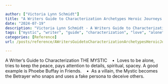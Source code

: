 ```yaml
---

author: ["Victoria Lynn Schmidt"]
title: "A Writers Guide to Characterization Archetypes Heroic Journeys and Other Elements of Dynamic Character Development - part0006_split_010.html"
date: "2024-07-19"
description: "Victoria Lynn Schmidt - A Writers Guide to Characterization Archetypes Heroic Journeys and Other Elements of Dynamic Character Development"
tags: ["mystic", "writer", "guide", "characterization", "love", "alone", "try", "keep", "peace", "pay", "attention", "detail", "spiritual", "spacey", "good", "example", "phoebe", "buffay", "friend", "villain", "becomes", "betrayer", "snap", "us", "fake"]
categories: [Reference]
url: /posts/reference/AWritersGuidetoCharacterizationArchetypesHeroicJourneysandOtherElementsofDynamicCharacterDevelopment-part0006split010html

---
```



A Writer’s Guide to Characterization
THE MYSTIC
   •  Loves to be alone, tries to keep the peace, pays attention to details, spiritual, spacey. A good example is Phoebe Buffay in Friends.
   •  As a villain, the Mystic becomes the Betrayer who snaps and uses a fake persona to deceive others.
